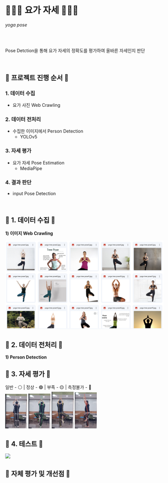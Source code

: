 # 🧘🏻‍♀️ 요가 자세 🧘🏻‍♀️
###### yoga pose
<br>

Pose Detction을 통해 요가 자세의 정확도를 평가하여 올바른 자세인지 판단

<br>

## __📌 프로젝트 진행 순서 📌__
### 1. 데이터 수집
* 요가 사진 Web Crawling
### 2. 데이터 전처리
* 수집한 이미지에서 Person Detection
    * YOLOv5
### 3. 자세 평가
* 요가 자세 Pose Estimation
    * MediaPipe
### 4. 결과 판단
* input Pose Detection
<br>

## __📌 1. 데이터 수집 📌__
__1) 이미지 Web Crawling__
<!-- <a href="https://drive.google.com/drive/folders/1Ciq-_KrDGRHzgdnoVzq0FdU93TGDZN-B"> 구글 드라이브 </a> -->
<img src="./readme/1-1.png" width="600">
<br>

## __📌 2. 데이터 전처리 📌__
__1) Person Detection__
<br>

## __📌 3. 자세 평가 📌__
<!-- 평상시 - 흰색 | 정상 - 초록색 | 부족 - 노란색 | 측정불가 - 빨간색 -->
일반 - ⚪️ | 정상 - 🟢 | 부족 - 🟡 | 측정불가 - 🔴
<br>
<img src="./readme/2-1.png" width="70"> <img src="./readme/2-2.png" width="70"> <img src="./readme/2-3.png" width="70"> <img src="./readme/2-4.png" width="70">
<br>

## __📌 4. 테스트 📌__
<img src="./readme/3-1.gif" width="200">
<br>

## __📌 자체 평가 및 개선점 📌__
<br>
